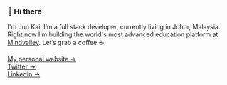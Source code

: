 ### 👋 Hi there 

I'm Jun Kai. I’m a full stack developer, currently living in Johor, Malaysia. Right now I’m building the world's most advanced education platform at [Mindvalley](https://www.mindvalley.com). Let’s grab a coffee ☕️.

[My personal website &rarr;](https://jkgan.com) <br />
[Twitter &rarr;](https://twitter.com/jk_gan) <br />
[LinkedIn &rarr;](https://www.linkedin.com/in/ganjk) <br />


<!--
**jk-gan/jk-gan** is a ✨ _special_ ✨ repository because its `README.md` (this file) appears on your GitHub profile.

Here are some ideas to get you started:

- 🔭 I’m currently working on ...
- 🌱 I’m currently learning ...
- 👯 I’m looking to collaborate on ...
- 🤔 I’m looking for help with ...
- 💬 Ask me about ...
- 📫 How to reach me: ...
- 😄 Pronouns: ...
- ⚡ Fun fact: ...
-->
